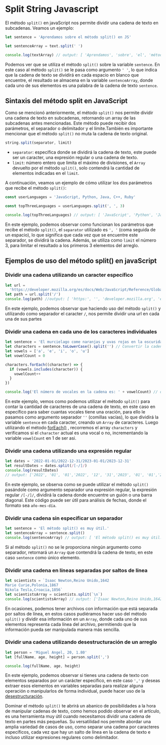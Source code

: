 # Split String Javascript

El método `split()` en javaScript nos permite dividir una cadena de texto en subcadenas. Veamos un ejemplo:

```js
let sentence = 'Aprendamos sobre el método split() en JS'

let sentenceArray = text.split(' ')

console.log(textArray) // output: [ 'Aprendamos', 'sobre', 'el', 'método', 'split()', 'en', 'JS' ]
```

Podemos ver que se utiliza el método `split()` sobre la variable `sentence`. En este caso al método `split()` se le pasa como argumento `' '`, lo que indica que la cadena de texto se dividirá en cada espacio en blanco que encuentre, el resultado se almacena en la variable `sentenceArray`, donde cada uno de sus elementos es una palabra de la cadena de texto `sentence`.

## Sintaxis del método split en JavaScript

Como se mencionó anteriormente, el método `split()` nos permite dividir una cadena de texto en subcadenas, retornando un array de las subcadenas antes mencionadas. Este método puede recibir dos parámetros, el separador o delimitador y el límite.También es importante mencionar que el método `split()` no muta la cadena de texto original.

```js
string.split(separator, limit)
```

- `separator`: específica donde se dividirá la cadena de texto, este puede ser un caracter, una expresión regular o una cadena de texto.
- `limit`: número entero que limita el máximo de divisiones, el `Array` devuelto por el método `split()`, solo contendrá la cantidad de elementos indicadas en el `limit`.

A continuación, veamos un ejemplo de cómo utilizar los dos parámetros que recibe el método `split()`:

```js
const userLanguages = 'JavaScript, Python, Java, C++, Ruby'

const topThreeLanguages = userLanguages.split(', ', 3)

console.log(topThreeLanguages) // output: [ 'JavaScript', 'Python', 'Java' ]
```

En este ejemplo, podemos observar como funcionan los parámetros que recibe el método `split()`, el `separator` utilizado es `', '` (coma seguida de un espacio), lo que significa que cada vez que se encuentre este separador, se dividirá la cadena. Además, se utiliza como `limit` el número 3, para limitar el resultado a los primeros 3 elementos del arreglo.

## Ejemplos de uso del método split() en javaScript

### Dividir una cadena utilizando un caracter específico

```js
let url =
  'https://developer.mozilla.org/es/docs/Web/JavaScript/Reference/Global_Objects/String/split'
let path = url.split('/')
console.log(path) //output: [ 'https:', '', 'developer.mozilla.org', 'es', 'docs', 'Web', 'JavaScript', 'Reference', 'Global_Objects', 'String', 'split' ]
```

En este ejemplo, podemos observar que haciendo uso del método `split()` y utilizando como separador el caracter `/`, nos permite dividir una url en cada una de sus partes

### Dividir una cadena en cada uno de los caracteres individuales

```js
let sentence = 'El murcielago come naranjas y uvas rojas en la oscuridad'
let characters = sentence.toLowerCase().split('') // Convertir la cadena a minúsculas
let vowels = ['a', 'e', 'i', 'o', 'u']
let vowelCount = 0

characters.forEach((character) => {
  if (vowels.includes(character)) {
    vowelCount++
  }
})

console.log('El número de vocales en la cadena es: ' + vowelCount) // output:  El número de vocales en la cadena es: 21
```

En este ejemplo, vemos como podemos utilizar el método `split()` para contar la cantidad de caracteres de una cadena de texto, en este caso en específico para saber cuantas vocales tiene una oración, para ello le pasamos como argumento separador `''` (comillas vacías), lo que dividirá la variable `sentence` en cada caracter, creando un `Array` de caracteres. Luego utilizando el método [forEach()](https://4geeks.com/es/how-to/metodo-foreach-javascript) , recorremos el array `characters` y verificamos si el `character` actual es una vocal o no, incrementando la variable `vowelCount` en 1 de ser asi.

### Dividir una cadena utilizando una expresión regular

```js
let dates = '2022-01-01/2022-12-31/2023-01-01/2023-12-31'
let resultDates = dates.split(/[-/]/)
console.log(resultDates)
// output: ['2022', '01', '01','2022', '12', '31','2023', '01', '01','2023', '12', '31']
```

En este ejemplo, se observa como se puede utilizar el método `split()` pasándole como argumento separador una expresión regular, la expresión regular `/[-/]/`, dividirá la cadena donde encuentre un guión o una barra diagonal. Este código puede ser útil para análisis de fechas, donde el formato sea `año-mes-día`.

### Dividir una cadena sin especificar un separador

```js
let sentence = 'El método split() es muy útil.'
let sentenceArray = sentence.split()
console.log(sentenceArray) // output: [ 'El método split() es muy útil.' ]
```

Si al método `split()` no se le proporciona ningún argumento como separador, retornará un `Array` que contendrá la cadena de texto, en este caso `sentence` como único elemento.

### Dividir una cadena en líneas separadas por saltos de línea

```js
let scientists = `Isaac Newton,Reino Unido,1642
Marie Curie,Polonia,1867
Nikola Tesla,Croacia,1856`
let scientistsArray = scientists.split(`\n`)
console.log(scientistsArray) // output: ['Isaac Newton,Reino Unido,1642','Marie Curie,Polonia,1867','Nikola Tesla,Croacia,1856']
```

En ocasiones, podemos tener archivos con información que está separada por saltos de línea, en estos casos pudiéramos hacer uso del método `split()` y dividir esa información en un `Array`, donde cada uno de sus elementos representa cada línea del archivo, permitiendo que la información pueda ser manipulada manera más sencilla.

### Dividir una cadena utilizando desestructuración de un arreglo

```js
let person = 'Miguel Angel, 20, 1.80'
let [fullName, age, height] = person.split(',')

console.log(fullName, age, height)
```

En este ejemplo, podemos observar si tienes una cadena de texto con elementos separados por un carácter específico, en este caso `','` y deseas extraer esos elementos en variables separadas para realizar alguna operación o manipularlos de forma individual, puede hacer uso de la [desestructuración](https://developer.mozilla.org/es/docs/Web/JavaScript/Reference/Operators/Destructuring_assignment).

Dominar el método `split()` te abrirá un abanico de posibilidades a la hora de manipular cadenas de texto, como hemos podido observar en el artículo, es una herramienta muy útil cuando necesitamos dividir una cadena de texto en partes más pequeñas. Su versatilidad nos permite abordar una amplia variedad de casos de uso, como separar una cadena por caracteres específicos, cada vez que hay un salto de línea en la cadena de texto e incluso utilizar expresiones regulares como delimitador.
